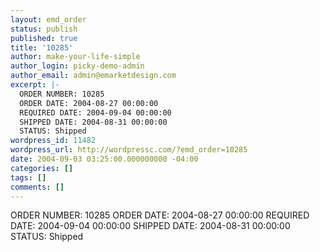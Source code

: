 ```yaml
---
layout: emd_order
status: publish
published: true
title: '10285'
author: make-your-life-simple
author_login: picky-demo-admin
author_email: admin@emarketdesign.com
excerpt: |-
  ORDER NUMBER: 10285
  ORDER DATE: 2004-08-27 00:00:00
  REQUIRED DATE: 2004-09-04 00:00:00
  SHIPPED DATE: 2004-08-31 00:00:00
  STATUS: Shipped
wordpress_id: 11482
wordpress_url: http://wordpressc.com/?emd_order=10285
date: 2004-09-03 03:25:00.000000000 -04:00
categories: []
tags: []
comments: []
---
```

ORDER NUMBER: 10285
ORDER DATE: 2004-08-27 00:00:00
REQUIRED DATE: 2004-09-04 00:00:00
SHIPPED DATE: 2004-08-31 00:00:00
STATUS: Shipped
